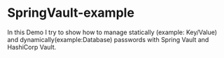 # SpringVault-example

In this Demo I try to show how to manage statically (example: Key/Value) and dynamically(example:Database) passwords with Spring Vault and HashiCorp Vault.
